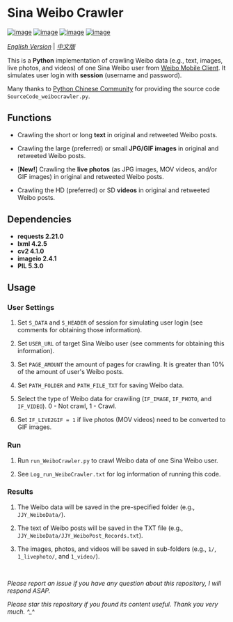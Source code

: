 # Sina Weibo Crawler

[![image](https://img.shields.io/badge/license-MIT-green.svg)](https://github.com/HeZhang1994/weibo-crawler/blob/master/LICENSE)
[![image](https://img.shields.io/badge/python-3.7-blue.svg)]()
[![image](https://img.shields.io/badge/status-stable-brightgreen.svg)]()
[![image](https://img.shields.io/badge/build-passing-brightgreen.svg)]()

[*English Version*](https://github.com/HeZhang1994/weibo-crawler/blob/master/README.md) | [*中文版*](https://github.com/HeZhang1994/weibo-crawler/blob/master/README-cn.md)

This is a **Python** implementation of crawling Weibo data (e.g., text, images, live photos, and videos) of one Sina Weibo user from [Weibo Mobile Client](https://m.weibo.cn). It simulates user login with **session** (username and password).

Many thanks to [Python Chinese Community](https://blog.csdn.net/BF02jgtRS00XKtCx/article/details/79547627) for providing the source code `SourceCode_weibocrawler.py`.

## Functions

- Crawling the short or long **text** in original and retweeted Weibo posts.

- Crawling the large (preferred) or small **JPG/GIF images** in original and retweeted Weibo posts.

- [**New!**] Crawling the **live photos** (as JPG images, MOV videos, and/or GIF images) in original and retweeted Weibo posts.

- Crawling the HD (preferred) or SD **videos** in original and retweeted Weibo posts.

## Dependencies

* __requests 2.21.0__
* __lxml 4.2.5__
* __cv2 4.1.0__
* __imageio 2.4.1__
* __PIL 5.3.0__

## Usage

### User Settings

1. Set `S_DATA` and `S_HEADER` of session for simulating user login (see comments for obtaining those information).

2. Set `USER_URL` of target Sina Weibo user (see comments for obtaining this information).

3. Set `PAGE_AMOUNT` the amount of pages for crawling. It is greater than 10% of the amount of user's Weibo posts.

4. Set `PATH_FOLDER` and `PATH_FILE_TXT` for saving Weibo data.

5. Select the type of Weibo data for crawiling (`IF_IMAGE`, `IF_PHOTO`, and `IF_VIDEO`). 0 - Not crawl, 1 - Crawl.

6. Set `IF_LIVE2GIF = 1` if live photos (MOV videos) need to be converted to GIF images.

### Run

1. Run `run_WeiboCrawler.py` to crawl Weibo data of one Sina Weibo user.

2. See `Log_run_WeiboCrawler.txt` for log information of running this code.

### Results

1. The Weibo data will be saved in the pre-specified folder (e.g., `JJY_WeiboData/`).

2. The text of Weibo posts will be saved in the TXT file (e.g., `JJY_WeiboData/JJY_WeiboPost_Records.txt`).

3. The images, photos, and videos will be saved in sub-folders (e.g., `1/`, `1_livephoto/`, and `1_video/`).

<br>

<i>Please report an issue if you have any question about this repository, I will respond ASAP.</i>

<i>Please star this repository if you found its content useful. Thank you very much. ^_^</i>
